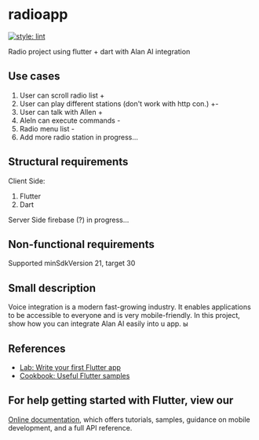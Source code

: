 # radioapp

[![style: lint](https://img.shields.io/badge/style-lint-4BC0F5.svg)](https://pub.dev/packages/lint)

Radio project using flutter + dart with  Alan AI integration

## Use cases

 1. User can scroll radio list +
 2. User can play different stations (don't work with http con.) +-
 3. User can talk with Allen +
 4. Aleln can execute commands -
 5. Radio menu list -
 6. Add more radio station in progress...

## Structural requirements
Client Side:
1. Flutter 
2. Dart

Server Side firebase (?) in progress...

## Non-functional requirements
Supported minSdkVersion 21, target 30

## Small description
Voice integration is a modern fast-growing industry. 
It enables applications to be accessible to everyone and is very mobile-friendly. 
In this project, show how you can integrate Alan AI easily into u app.
ы
## References
- [Lab: Write your first Flutter app](https://flutter.dev/docs/get-started/codelab)
- [Cookbook: Useful Flutter samples](https://flutter.dev/docs/cookbook)

## For help getting started with Flutter, view our
[Online documentation](https://flutter.dev/docs), which offers tutorials,
samples, guidance on mobile development, and a full API reference.






